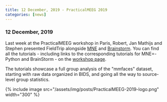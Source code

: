 ```yaml
---
title: 12 December, 2019 - PracticalMEEG 2019
categories: [news]
---
```


### 12 December, 2019

Last week at the PracticalMEEG workshop in Paris, Robert, Jan Mathijs and Stephen presented FieldTrip alongside [MNE](https://mne.tools/dev/index.html) and [Brainstorm](https://neuroimage.usc.edu/brainstorm/). You can find all the tutorials - including links to the corresponding tutorials for MNE=-Python and BrainStorm - on the [workshop page](/workshop/paris2019). 

The tutorials showcase a full group analysis of the "mmfaces" dataset, starting with raw data organized in BIDS, and going all the way to source-level group statistics.

{% include image src="/assets/img/posts/PracticalMEEG-2019-logo.png" width="300" %}
